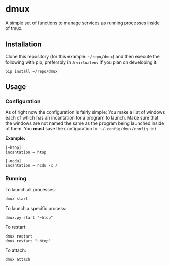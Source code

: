 # dmux

A simple set of functions to manage services as running processes inside of tmux.

## Installation

Clone this repository (for this example: `~/repo/dmux`) and then execute the following with pip, prefersbly in a `virtualenv` if you plan on developing it.

```
pip install ~/repo/dmux
```

## Usage

### Configuration

As of right now the configuration is fairly simple: You make a list of windows each of which has an incantation for a program to launch. Make sure that the windows are not named the same as the program being launched inside of them. You **must** save the configuration to: `~/.config/dmux/config.ini`

**Example:**

```
[~htop]
incantation = htop

[~ncdu]
incantation = ncdu -x /
```

### Running

To launch all processes:

```
dmux start
```

To launch a specific process:
```
dmux.py start "~htop"
```

To restart:

```
dmux restart
dmux restart "~htop"
```

To attach:

```
dmux attach
```